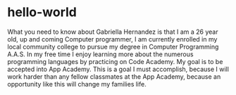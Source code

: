 # hello-world
What you need to know about Gabriella Hernandez
is that I am a 26 year old, up and coming Computer programmer, I am currently enrolled in my local community college to pursue my degree in Computer Programming A.A.S. In my free time I enjoy learning more about the numerous programming languages by practicing on Code Academy. My goal is to be accepted into App Academy. This is a goal I must accomplish, because I will work harder than any fellow classmates at the App Academy, because an opportunity like this will change my families life. 

